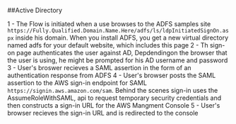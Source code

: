 ##Active Directory

1 - The Flow is initiated when a use browses to the ADFS samples site `https://Fully.Qualified.Domain.Name.Here/adfs/ls/ldpInitiatedSignOn.aspx` inside his domain. When you install ADFS, you get a new virtual directory named adfs for your default website, which includes this page
2 - Th sign-on page authenticates the user against AD, Depdendingon the browser that the user is using, he might be prompted for his AD username and password
3 - User's broswer recieves a SAML assertion in the form of an authentication response from ADFS
4 - User's browser posts the SAML assertion to the AWS sign-in endpoint for SAML `https://signin.aws.amazon.com/sam`. Behind the scenes sign-in uses the AssumeRoleWithSAML, api to request temporary security credentials and then constructs a sign-in URL for the AWS Mangment Console
5 - User's browser recieves the sign-in URL and is redirected to the console
